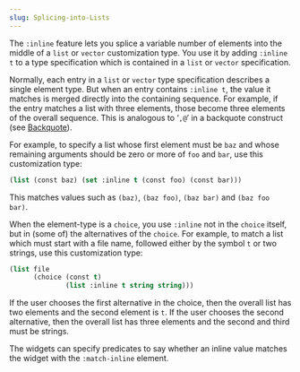 ```yaml
---
slug: Splicing-into-Lists
---
```


The `:inline` feature lets you splice a variable number of elements into the middle of a `list` or `vector` customization type. You use it by adding `:inline t` to a type specification which is contained in a `list` or `vector` specification.

Normally, each entry in a `list` or `vector` type specification describes a single element type. But when an entry contains `:inline t`, the value it matches is merged directly into the containing sequence. For example, if the entry matches a list with three elements, those become three elements of the overall sequence. This is analogous to ‘`,@`’ in a backquote construct (see [Backquote](/docs/elisp/Backquote)).

For example, to specify a list whose first element must be `baz` and whose remaining arguments should be zero or more of `foo` and `bar`, use this customization type:

```lisp
(list (const baz) (set :inline t (const foo) (const bar)))
```

This matches values such as `(baz)`, `(baz foo)`, `(baz bar)` and `(baz foo bar)`.

When the element-type is a `choice`, you use `:inline` not in the `choice` itself, but in (some of) the alternatives of the `choice`. For example, to match a list which must start with a file name, followed either by the symbol `t` or two strings, use this customization type:

```lisp
(list file
      (choice (const t)
              (list :inline t string string)))
```

If the user chooses the first alternative in the choice, then the overall list has two elements and the second element is `t`. If the user chooses the second alternative, then the overall list has three elements and the second and third must be strings.

The widgets can specify predicates to say whether an inline value matches the widget with the `:match-inline` element.
